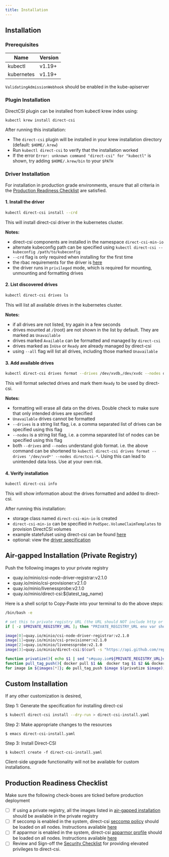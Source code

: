 ```yaml
---
title: Installation
---
```


Installation
-------------

### Prerequisites

| Name         | Version  |
| -------------|----------|
| kubectl      | v1.19+   |
| kubernetes   | v1.19+   |

`ValidatingAdmissionWebhook` should be enabled in the kube-apiserver

### Plugin Installation

DirectCSI plugin can be installed from kubectl krew index using:

```sh
kubectl krew install direct-csi
```

After running this installation:

 - The `direct-csi` plugin will be installed in your krew installation directory (default: `$HOME/.krew`) 
 - Run `kubectl direct-csi` to verify that the installation worked
 - If the error `Error: unknown command "direct-csi" for "kubectl"` is shown, try adding `$HOME/.krew/bin` to your `$PATH`

### Driver Installation

For installation in production grade environments, ensure that all criteria in the [Production Readiness Checklist](#production-readiness-checklist) are satisfied.

#### 1. Install the driver

```sh
kubectl direct-csi install --crd
```

This will install direct-csi driver in the kubernetes cluster.

**Notes:**

 - direct-csi components are installed in the namespace `direct-csi-min-io`
 - alternate kubeconfig path can be specified using `kubectl direct-csi --kubeconfig /path/to/kubeconfig` 
 - `--crd` flag is only required when installing for the first time
 - the rbac requirements for the driver is [here](./specification.md#driver-rbac)
 - the driver runs in `privileged` mode, which is required for mounting, unmounting and formatting drives

#### 2. List discovered drives

```sh
kubectl direct-csi drives ls
```

This will list all available drives in the kubernetes cluster.

**Notes:**

 - if all drives are not listed, try again in a few seconds
 - drives mounted at `/`(root) are not shown in the list by default. They are marked as `Unavailable`
 - drives marked `Available` can be formatted and managed by `direct-csi`
 - drives marked as `InUse` or `Ready` are already managed by direct-csi
 - using `--all` flag will list all drives, including those marked `Unavailable`

#### 3. Add available drives

```sh
kubectl direct-csi drives format --drives /dev/xvdb,/dev/xvdc --nodes directcsi-1,directcsi-2,directcsi-3,directcsi-4
```

This will format selected drives and mark them `Ready` to be used by direct-csi.

**Notes:**

 - formatting will erase all data on the drives. Double check to make sure that only intended drives are specified 
 - `Unavailable` drives cannot be formatted
 - `--drives` is a string list flag, i.e. a comma separated list of drives can be specified using this flag
 - `--nodes` is a string list flag, i.e. a comma separated list of nodes can be specified using this flag
 - both  `--drives` and `--nodes` understand glob format. i.e. the above command can be shortened to `kubectl direct-csi drives format --drives '/dev/xvd*' --nodes directcsi-*`. Using this can lead to unintended data loss. Use at your own risk. 

#### 4. Verify installation

```sh
kubectl direct-csi info
```

This will show information about the drives formatted and added to direct-csi.

After running this installation:

 - storage class named `direct-csi-min-io` is created
 - `direct-csi-min-io` can be specified in `PodSpec.VolumeClaimTemplates` to provision DirectCSI volumes
 - example statefulset using direct-csi can be found [here](../minio.yaml#L61) 
 - optional: view the [driver specification](./specification.md)
<!-- - view the [usage guide](./usage-guide.md) -->

## Air-gapped Installation (Private Registry)

Push the following images to your private registry
 
 - quay.io/minio/csi-node-driver-registrar:v2.1.0
 - quay.io/minio/csi-provisioner:v2.1.0
 - quay.io/minio/livenessprobe:v2.1.0
 - quay.io/minio/direct-csi:${latest_tag_name}

Here is a shell script to Copy-Paste into your terminal to do the above steps:
```sh
/bin/bash -e

# set this to private registry URL (the URL should NOT include http or https)
if [ -z $PRIVATE_REGISTRY_URL ]; then "PRIVATE_REGISTRY_URL env var should be set"; fi

image[0]=quay.io/minio/csi-node-driver-registrar:v2.1.0
image[1]=quay.io/minio/csi-provisioner:v2.1.0
image[2]=quay.io/minio/livenessprobe:v2.1.0
image[3]=quay.io/minio/direct-csi:$(curl -s "https://api.github.com/repos/minio/direct-csi/releases/latest" | grep tag_name | sed -E 's/.*"([^"]+)".*/\1/')

function privatize(){ echo $1 | sed "s#quay.io#${PRIVATE_REGISTRY_URL}#g"; }
function pull_tag_push(){ docker pull $1 &&  docker tag $1 $2 && docker push $2; }
for image in ${images[*]}; do pull_tag_push $image $(privatize $image); done
```

## Custom Installation

If any other customization is desired,

Step 1: Generate the specification for installing direct-csi
```sh
$ kubectl direct-csi install --dry-run > direct-csi-install.yaml
```

Step 2: Make appropriate changes to the resources
```
$ emacs direct-csi-install.yaml
```

Step 3: Install Direct-CSI
```
$ kubectl create -f direct-csi-install.yaml
```

Client-side upgrade functionality will not be available for custom installations.

## Production Readiness Checklist

Make sure the following check-boxes are ticked before production deployment

 - [ ] If using a private registry, all the images listed in [air-gapped installation](#air-gapped-installation-private-registry) should be available in the private registry
 - [ ] If seccomp is enabled in the system, direct-csi [seccomp policy](../seccomp.json) should be loaded on all nodes. Instructions available [here](https://kubernetes.io/docs/tutorials/clusters/seccomp/)
 - [ ] If apparmor is enabled in the system, direct-csi [apparmor profile](../apparmor.profile) should be loaded on all nodes. Instructions available [here](https://kubernetes.io/docs/tutorials/clusters/apparmor/)
 - [ ] Review and Sign-off the [Security Checklist](../security-checklist.md) for providing elevated privileges to direct-csi.

